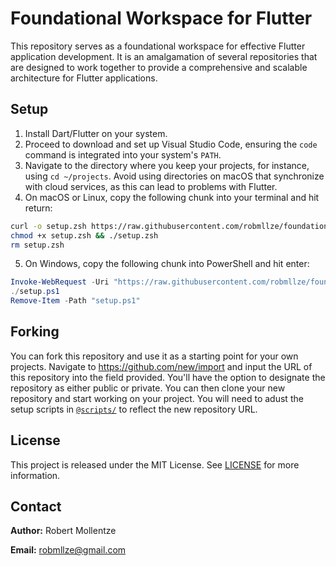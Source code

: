 # Foundational Workspace for Flutter

This repository serves as a foundational workspace for effective Flutter application development. It is an amalgamation of several repositories that are designed to work together to provide a comprehensive and scalable architecture for Flutter applications.

## Setup

1. Install Dart/Flutter on your system.
2. Proceed to download and set up Visual Studio Code, ensuring the `code` command is integrated into your system's `PATH`.
3. Navigate to the directory where you keep your projects, for instance, using `cd ~/projects`. Avoid using directories on macOS that synchronize with cloud services, as this can lead to problems with Flutter.
4. On macOS or Linux, copy the following chunk into your terminal and hit return:
```bash
curl -o setup.zsh https://raw.githubusercontent.com/robmllze/foundation/main/@scripts/setup.zsh
chmod +x setup.zsh && ./setup.zsh
rm setup.zsh
```
5. On Windows, copy the following chunk into PowerShell and hit enter:
```powershell
Invoke-WebRequest -Uri "https://raw.githubusercontent.com/robmllze/foundation/main/@scripts/setup.ps1" -OutFile "setup.ps1"
./setup.ps1
Remove-Item -Path "setup.ps1"
```

## Forking

You can fork this repository and use it as a starting point for your own projects. Navigate to https://github.com/new/import and input the URL of this repository into the field provided. You'll have the option to designate the repository as either public or private. You can then clone your new repository and start working on your project. You will need to adust the setup scripts in [`@scripts/`](https://github.com/robmllze/foundation/tree/main/%40scripts) to reflect the new repository URL.

## License

This project is released under the MIT License. See [LICENSE](https://raw.githubusercontent.com/robmllze/foundation/main/LICENSE) for more information.

## Contact

**Author:** Robert Mollentze

**Email:** robmllze@gmail.com
